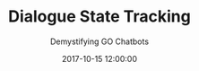 ---
layout:     single
title:      "Dialogue State Tracking "
subtitle:   "Demystifying GO Chatbots"
date:       2017-10-15 12:00:00
classes: wide
header:
    teaser: "assets/images/chatbot-front.jpg"
    image: "assets/images/chatbot-front.jpg"
categories: blog AI
tags: NLP chatbots
---